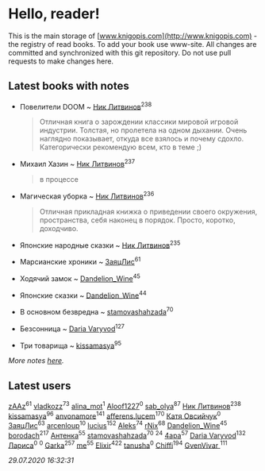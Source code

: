 # Hello, reader!
This is the main storage of [www.knigopis.com](http://www.knigopis.com) - the registry of read books.
To add your book use www-site. All changes are committed and synchronized with this git repository.
Do not use pull requests to make changes here.


## Latest books with notes
* Повелители DOOM ~ [Ник Литвинов](users/241/241974816-vkontakte)<sup>238</sup>
    > Отличная книга о зарождении классики мировой игровой индустрии. Толстая, но пролетела на одном дыхании. Очень наглядно показывает, откуда все взялось и почему сдохло. Категорически рекомендую всем, кто в теме ;)

* Михаил Хазин ~ [Ник Литвинов](users/241/241974816-vkontakte)<sup>237</sup>
    > в процессе

* Магическая уборка ~ [Ник Литвинов](users/241/241974816-vkontakte)<sup>236</sup>
    > Отличная прикладная книжка о приведении своего окружения, пространства, себя наконец в порядок. Просто, коротко, доходчиво.

* Японские народные сказки ~ [Ник Литвинов](users/241/241974816-vkontakte)<sup>235</sup>

* Марсианские хроники ~ [ЗаяцЛис](users/112/112388384595246311466-google)<sup>61</sup>

* Ходячий замок ~ [Dandelion_Wine](users/586/58602788-vkontakte)<sup>45</sup>

* Японские сказки ~ [Dandelion_Wine](users/586/58602788-vkontakte)<sup>44</sup>

* В основном безвредна ~ [stamovashahzada](users/310/310646815-vkontakte)<sup>70</sup>

* Безсонница ~ [Daria Varyvod](users/829/829893410524253-facebook)<sup>127</sup>

* Три товарища ~ [kissamasya](users/684/68439978-vkontakte)<sup>95</sup>


_More notes [here](latest_books_with_notes.md)._


## Latest users
[zAAz](users/202/202248233-vkontakte)<sup>61</sup> 
[vladkozz](users/572/57239276-vkontakte)<sup>73</sup> 
[alina_mot](users/103/103322968684647562714-google)<sup>1</sup> 
[Aloof1227](users/114/114765710951931448001-google)<sup>0</sup> 
[sab_olya](users/139/139338401-vkontakte)<sup>87</sup> 
[Ник Литвинов](users/241/241974816-vkontakte)<sup>238</sup> 
[kissamasya](users/684/68439978-vkontakte)<sup>96</sup> 
[anvonamore](users/595/5957175-vkontakte)<sup>141</sup> 
[afferens.lucem](users/196/196071655-vkontakte)<sup>170</sup> 
[Катя Овсийчук](users/518/5189131938484800934-mailru)<sup>0</sup> 
[ЗаяцЛис](users/112/112388384595246311466-google)<sup>63</sup> 
[arcenloup](users/116/116941085634604796026-google)<sup>10</sup> 
[lucius](users/838/83820536-yandex)<sup>152</sup> 
[Aleks](users/117/117835844513813219393-google)<sup>74</sup> 
[rNix](users/227/22742452-yandex)<sup>68</sup> 
[Dandelion_Wine](users/586/58602788-vkontakte)<sup>45</sup> 
[borodach](users/157/15706320-vkontakte)<sup>217</sup> 
[Антенка](users/118/118158645037334943900-google)<sup>55</sup> 
[stamovashahzada](users/310/310646815-vkontakte)<sup>70</sup> 
[](users/153/1537586159620888-facebook)<sup>24</sup> 
[4apa](users/117/117392596378069249667-google)<sup>57</sup> 
[Daria Varyvod](users/829/829893410524253-facebook)<sup>132</sup> 
[Лариса](users/857/8574185466665758458-mailru)<sup>0</sup> 
[](users/113/113682488001865717231-google)<sup>0</sup> 
[Garka](users/115/115753719718250012620-google)<sup>257</sup> 
[me](users/381/381417697-yandex)<sup>55</sup> 
[Elixir](users/115/115826717712507836033-google)<sup>422</sup> 
[tanusha](users/106/106286047866366932213-google)<sup>0</sup> 
[Chiffi](users/105/105831994080785626680-google)<sup>194</sup> 
[GvenVivar ](users/158/158266434925901-facebook)<sup>111</sup> 


_29.07.2020 16:32:31_
